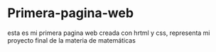 # Primera-pagina-web
esta es mi primera pagina web creada con hrtml y css, representa mi proyecto final de la materia de matemáticas
